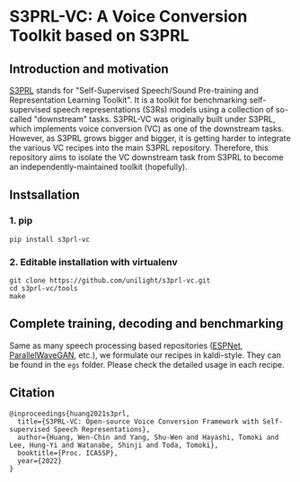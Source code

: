 # S3PRL-VC: A Voice Conversion Toolkit based on S3PRL

## Introduction and motivation

[S3PRL](https://github.com/s3prl/s3prl) stands for "Self-Supervised Speech/Sound Pre-training and Representation Learning Toolkit". It is a toolkit for benchmarking self-supervised speech representations (S3Rs) models using a collection of so-called "downstream" tasks. S3PRL-VC was originally built under S3PRL, which implements voice conversion (VC) as one of the downstream tasks. However, as S3PRL grows bigger and bigger, it is getting harder to integrate the various VC recipes into the main S3PRL repository. Therefore, this repository aims to isolate the VC downstream task from S3PRL to become an independently-maintained toolkit (hopefully).

## Instsallation 

### 1. pip

```
pip install s3prl-vc
```

### 2. Editable installation with virtualenv
```
git clone https://github.com/unilight/s3prl-vc.git
cd s3prl-vc/tools
make
```

## Complete training, decoding and benchmarking

Same as many speech processing based repositories ([ESPNet](https://github.com/espnet/espnet), [ParallelWaveGAN](https://github.com/kan-bayashi/ParallelWaveGAN), etc.), we formulate our recipes in kaldi-style. They can be found in the `egs` folder. Please check the detailed usage in each recipe.

## Citation

```
@inproceedings{huang2021s3prl,
  title={S3PRL-VC: Open-source Voice Conversion Framework with Self-supervised Speech Representations},
  author={Huang, Wen-Chin and Yang, Shu-Wen and Hayashi, Tomoki and Lee, Hung-Yi and Watanabe, Shinji and Toda, Tomoki},
  booktitle={Proc. ICASSP},
  year={2022}
}
```
